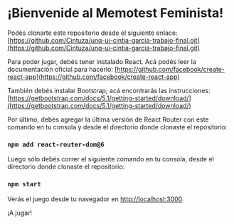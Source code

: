 # ¡Bienvenide al Memotest Feminista!

Podés clonarte este repositorio desde el siguiente enlace:
[https://github.com/Cintuza/unq-ui-cintia-garcia-trabajo-final.git](https://github.com/Cintuza/unq-ui-cintia-garcia-trabajo-final.git)

Para poder jugar, debés tener instalado React. Acá podés leer la documentación oficial para hacerlo:
[https://github.com/facebook/create-react-app](https://github.com/facebook/create-react-app)

También debés instalar Bootstrap; acá encontrarás las instrucciones:
[https://getbootstrap.com/docs/5.1/getting-started/download/](https://getbootstrap.com/docs/5.1/getting-started/download/)

Por último, debés agregar la última versión de React Router con este comando en tu consola y desde el directorio donde clonaste el repositorio:
### `npm add react-router-dom@6`

Luego sólo debés correr el siguiente comando en tu consola, desde el directorio donde clonaste el repositorio:
### `npm start`

Verás el juego desde tu navegador en [http://localhost:3000](http://localhost:3000).

¡A jugar!

